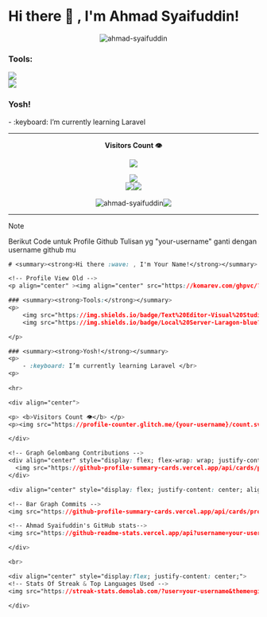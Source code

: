 # <summary><strong>Hi there :wave: , I'm Ahmad Syaifuddin!</strong></summary>

<!-- Profile View Old -->
<p align="center" ><img align="center" src="https://komarev.com/ghpvc/?username=ahmad-syaifuddin&label=Profile%20views&color=0e75b6&style=flat" alt="ahmad-syaifuddin" /> </p>

### <summary><strong>Tools:</strong></summary>
<p>
    <img src="https://img.shields.io/badge/Text%20Editor-Visual%20Studio%20Code-blue?&logo=visual%20studio%20code&logoColor=blue" /> <br>
    <img src="https://img.shields.io/badge/Local%20Server-Laragon-blue?&logo=laragon&logoColor=blue" />

</p>

### <summary><strong>Yosh!</strong></summary>
<p>
    - :keyboard: I’m currently learning Laravel </br>
<p>
 
<hr>

<div align="center">

<p> <b>Visitors Count 👁️</b> </p>
<p><img src="https://profile-counter.glitch.me/{ahmad-syaifuddin}/count.svg" /></p>

</div>

<!-- Graph Gelombang Contributions -->
<div align="center" style="display: flex; flex-wrap: wrap; justify-content: center; align-items: center;">
  <img src="https://github-profile-summary-cards.vercel.app/api/cards/profile-details?username=ahmad-syaifuddin&show_icons=true&theme=github_dark">
</div>

<div align="center" style="display: flex; justify-content: center; align-items: center;">

<!-- Bar Graph Commits -->
<img src="https://github-profile-summary-cards.vercel.app/api/cards/productive-time?username=ahmad-syaifuddin&show_icons=true&theme=github_dark"/>

<!-- Ahmad Syaifuddin's GitHub stats-->
<img src="https://github-readme-stats.vercel.app/api?username=ahmad-syaifuddin&show_icons=true&theme=chartreuse-dark"/>

</div>

<br>

<div align="center" style="display:flex; justify-content: center;">
<!-- Stats Of Streak & Top Languages Used -->
<img src="https://streak-stats.demolab.com/?user=ahmad-syaifuddin&theme=github-light" alt="ahmad-syaifuddin" /> <img src="https://github-readme-stats.vercel.app/api/top-langs/?username=ahmad-syaifuddin&layout=compact"/>

</div>

<hr>

>[!NOTE]
>Berikut Code untuk Profile Github
>Tulisan yg "your-username" ganti dengan username github mu
```css
# <summary><strong>Hi there :wave: , I'm Your Name!</strong></summary>

<!-- Profile View Old -->
<p align="center" ><img align="center" src="https://komarev.com/ghpvc/?username=your-username&label=Profile%20views&color=0e75b6&style=flat" alt="your-username" /> </p>

### <summary><strong>Tools:</strong></summary>
<p>
    <img src="https://img.shields.io/badge/Text%20Editor-Visual%20Studio%20Code-blue?&logo=visual%20studio%20code&logoColor=blue" /> <br>
    <img src="https://img.shields.io/badge/Local%20Server-Laragon-blue?&logo=laragon&logoColor=blue" />

</p>

### <summary><strong>Yosh!</strong></summary>
<p>
    - :keyboard: I’m currently learning Laravel </br>
<p>
 
<hr>

<div align="center">

<p> <b>Visitors Count 👁️</b> </p>
<p><img src="https://profile-counter.glitch.me/{your-username}/count.svg" /></p>

</div>

<!-- Graph Gelombang Contributions -->
<div align="center" style="display: flex; flex-wrap: wrap; justify-content: center; align-items: center;">
  <img src="https://github-profile-summary-cards.vercel.app/api/cards/profile-details?username=your-username&show_icons=true&theme=github_dark">
</div>

<div align="center" style="display: flex; justify-content: center; align-items: center;">

<!-- Bar Graph Commits -->
<img src="https://github-profile-summary-cards.vercel.app/api/cards/productive-time?username=your-username&show_icons=true&theme=github_dark"/>

<!-- Ahmad Syaifuddin's GitHub stats-->
<img src="https://github-readme-stats.vercel.app/api?username=your-username&show_icons=true&theme=chartreuse-dark"/>

</div>

<br>

<div align="center" style="display:flex; justify-content: center;">
<!-- Stats Of Streak & Top Languages Used -->
<img src="https://streak-stats.demolab.com/?user=your-username&theme=github-light" alt="your-username" /> <img src="https://github-readme-stats.vercel.app/api/top-langs/?username=your-username&layout=compact"/>

</div>

```
